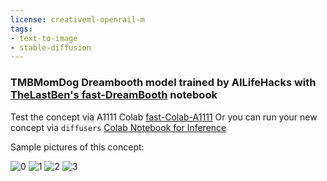 ```yaml
---
license: creativeml-openrail-m
tags:
- text-to-image
- stable-diffusion
---
```

### TMBMomDog Dreambooth model trained by AILifeHacks with [TheLastBen's fast-DreamBooth](https://colab.research.google.com/github/TheLastBen/fast-stable-diffusion/blob/main/fast-DreamBooth.ipynb) notebook


Test the concept via A1111 Colab [fast-Colab-A1111](https://colab.research.google.com/github/TheLastBen/fast-stable-diffusion/blob/main/fast_stable_diffusion_AUTOMATIC1111.ipynb)
Or you can run your new concept via `diffusers` [Colab Notebook for Inference](https://colab.research.google.com/github/huggingface/notebooks/blob/main/diffusers/sd_dreambooth_inference.ipynb)

Sample pictures of this concept:

  
  
  
  ![0](https://huggingface.co/AILifeHacks/tmbmomdog/resolve/main/sample_images/00009-838236679-tmbmomdog_looking_up_at_the_sky_howling,_background_scene_in_grand_canyon,_centered,_ultra_realistic,_8k,_ultra-detailed,_trendi.png)
      ![1](https://huggingface.co/AILifeHacks/tmbmomdog/resolve/main/sample_images/00011-838236681-tmbmomdog_looking_up_at_the_sky_howling,_background_scene_in_grand_canyon,_centered,_ultra_realistic,_8k,_ultra-detailed,_trendi.png)
      ![2](https://huggingface.co/AILifeHacks/tmbmomdog/resolve/main/sample_images/00010-838236680-tmbmomdog_looking_up_at_the_sky_howling,_background_scene_in_grand_canyon,_centered,_ultra_realistic,_8k,_ultra-detailed,_trendi.png)
      ![3](https://huggingface.co/AILifeHacks/tmbmomdog/resolve/main/sample_images/00012-838236682-tmbmomdog_looking_up_at_the_sky_howling,_background_scene_in_grand_canyon,_centered,_ultra_realistic,_8k,_ultra-detailed,_trendi.png)
      
